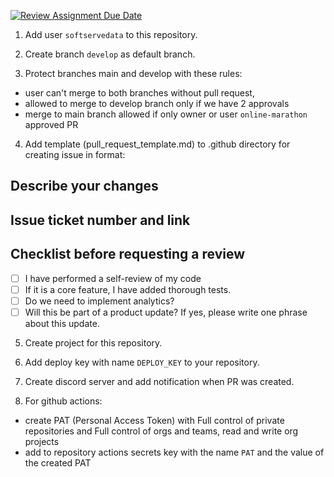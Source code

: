 [![Review Assignment Due Date](https://classroom.github.com/assets/deadline-readme-button-24ddc0f5d75046c5622901739e7c5dd533143b0c8e959d652212380cedb1ea36.svg)](https://classroom.github.com/a/UREaS2Ar)
1. Add user `softservedata` to this repository.

2. Create branch `develop` as default branch.


3. Protect branches main and develop with these rules:
- user can't merge to both branches without pull request,
- allowed to merge to develop branch only if we have 2 approvals
- merge to main branch allowed if only owner or user `online-marathon` approved PR
4. Add template (pull_request_template.md) to .github directory for creating issue in format:

## Describe your changes

## Issue ticket number and link

## Checklist before requesting a review
- [ ] I have performed a self-review of my code
- [ ] If it is a core feature, I have added thorough tests.
- [ ] Do we need to implement analytics?
- [ ] Will this be part of a product update? If yes, please write one phrase about this update.

5. Create project for this repository.

6. Add deploy key with name `DEPLOY_KEY` to your repository.

7. Create discord server and add notification when PR was created.

8. For github actions: 
- create PAT (Personal Access Token) with Full control of private repositories and Full control of orgs and teams, read and write org projects
- add to repository actions secrets key with the name `PAT` and the value of the created PAT 
